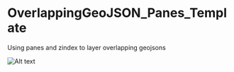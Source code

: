 # OverlappingGeoJSON_Panes_Template
Using panes and zindex to layer overlapping geojsons

![Alt text](blob/master/TemplatePNGreadme.png "Overlapping GeoJSON Polygons")
